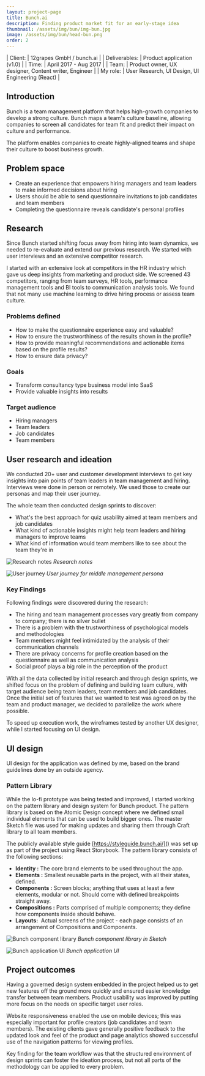```yaml
---
layout: project-page
title: Bunch.ai
description: Finding product market fit for an early-stage idea
thumbnail: /assets/img/bun/img-bun.jpg
image: /assets/img/bun/head-bun.png
order: 2
---
```


| Client:		| 12grapes GmbH / bunch.ai |
| Deliverables:	| Product application (v1.0) |
| Time:		    | April 2017 - Aug 2017 |
| Team:		    | Product owner, UX designer, Content writer, Engineer |
| My role:		| User Research, UI Design, UI Engineering (React) |

## Introduction 

Bunch is a team management platform that helps high-growth companies to develop a strong culture. 
Bunch maps a team's culture baseline, allowing companies to screen all candidates for team fit and predict their impact on culture and performance. 

The platform enables companies to create highly-aligned teams and shape their culture to boost business growth.

## Problem space

- Create an experience that empowers hiring managers and team leaders to make informed decisions about hiring
- Users should be able to send questionnaire invitations to job candidates and team members
- Completing the questionnaire reveals candidate's personal profiles

## Research

Since Bunch started shifting focus away from hiring into team dynamics, we needed to re-evaluate and extend our previous research. 
We started with user interviews and an extensive competitor research.

I started with an extensive look at competitors in the HR industry which gave us deep insights from marketing and product side.
We screened 43 competitors, ranging from team surveys, HR tools, performance management tools and BI tools to communication analysis tools.
We found that not many use machine learning to drive hiring process or assess team culture.

### Problems defined

- How to make the questionnaire experience easy and valuable?
- How to ensure the trustworthiness of the results shown in the profile?
- How to provide meaningful recommendations and actionable items based on the profile results?
- How to ensure data privacy?

### Goals

- Transform consultancy type business model into SaaS
- Provide valuable insights into results

### Target audience

- Hiring managers
- Team leaders 
- Job candidates
- Team members

## User research and ideation

We conducted 20+ user and customer development interviews to get key insights into pain points of team leaders in team management and hiring. Interviews were done in person or remotely.
We used those to create our personas and map their user journey.

The whole team then conducted design sprints to discover: 

- What's the best approach for quiz usability aimed at team members and job candidates     
- What kind of actionable insights might help team leaders and hiring managers to improve teams 
- What kind of information would team members like to see about the team they're in

![Research notes](/assets/img/bun/bun-res.jpg)
*Research notes*

![User journey](/assets/img/bun/bun-uj.jpg)
*User journey for middle management persona*


### Key Findings

Following findings were discovered during the research:

- The hiring and team management processes vary greatly from company to company; there is no silver bullet
- There is a problem with the trustworthiness of psychological models and methodologies
- Team members might feel intimidated by the analysis of their communication channels
- There are privacy concerns for profile creation based on the questionnaire as well as communication analysis
- Social proof plays a big role in the perception of the product

With all the data collected by initial research and through design sprints, we shifted focus on the problem of defining and building team culture, with target audience being team leaders, team members and job candidates.
Once the initial set of features that we wanted to test was agreed on by the team and product manager, we decided to parallelize the work where possible.

To speed up execution work, the wireframes tested by another UX designer, while I started focusing on UI design.

## UI design

UI design for the application was defined by me, based on the brand guidelines done by an outside agency.

### Pattern Library

While the lo-fi prototype was being tested and improved, I started working on the pattern library and design system for Bunch product.
The pattern library is based on the Atomic Design concept where we defined small individual elements that can be used to build bigger ones.
The master Sketch file was used for making updates and sharing them through Craft library to all team members.

The publicly available style guide [https://styleguide.bunch.ai/]() was set up as part of the project using React Storybook.
The pattern library consists of the following sections:
- **Identity :** The core brand elements to be used throughout the app.
- **Elements :** Smallest reusable parts in the project, with all their states, defined.
- **Components :** Screen blocks; anything that uses at least a few elements, modular or not. Should come with defined breakpoints straight away.
- **Compositions :** Parts comprised of multiple components; they define how components inside should behave.
- **Layouts:**  Actual screens of the project - each page consists of an arrangement of Compositions and Components.

![Bunch component library](/assets/img/bun/bun-cl.jpg)
*Bunch component library in Sketch*

![Bunch application UI](/assets/img/bun/bun-ui.jpg)
*Bunch application UI*

## Project outcomes

Having a governed design system embedded in the project helped us to get new features off the ground more quickly and ensured easier knowledge transfer between team members.
Product usability was improved by putting more focus on the needs on specific target user roles.

Website responsiveness enabled the use on mobile devices; this was especially important for profile creators (job candidates and team members).
The existing clients gave generally positive feedback to the updated look and feel of the product and page analytics showed successful use of the navigation patterns for viewing profiles.

Key finding for the team workflow was that the structured environment of design sprints can foster the ideation process, but not all parts of the methodology can be applied to every problem.
